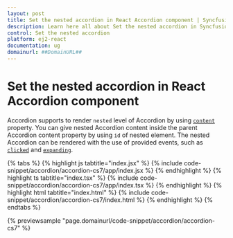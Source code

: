 ```yaml
---
layout: post
title: Set the nested accordion in React Accordion component | Syncfusion
description: Learn here all about Set the nested accordion in Syncfusion React Accordion component of Syncfusion Essential JS 2 and more.
control: Set the nested accordion 
platform: ej2-react
documentation: ug
domainurl: ##DomainURL##
---
```


# Set the nested accordion in React Accordion component

Accordion supports to render `nested` level of Accordion by using [`content`](https://ej2.syncfusion.com/react/documentation/api/accordion/accordionItemModel/#content) property. You can give nested Accordion content inside the parent Accordion content property by using `id` of nested element. The nested Accordion can be rendered with the use of provided events, such as [`clicked`](https://ej2.syncfusion.com/react/documentation/api/accordion/#clicked) and [`expanding`](https://ej2.syncfusion.com/react/documentation/api/accordion/#expanding).

{% tabs %}
{% highlight js tabtitle="index.jsx" %}
{% include code-snippet/accordion/accordion-cs7/app/index.jsx %}
{% endhighlight %}
{% highlight ts tabtitle="index.tsx" %}
{% include code-snippet/accordion/accordion-cs7/app/index.tsx %}
{% endhighlight %}
{% highlight html tabtitle="index.html" %}
{% include code-snippet/accordion/accordion-cs7/index.html %}
{% endhighlight %}
{% endtabs %}
        
{% previewsample "page.domainurl/code-snippet/accordion/accordion-cs7" %}